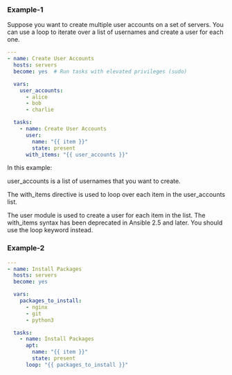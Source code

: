 ### Example-1

Suppose you want to create multiple user accounts on a set of servers. You can use a loop to iterate over a list of usernames and create a user for each one.

```yaml
---
- name: Create User Accounts
  hosts: servers
  become: yes  # Run tasks with elevated privileges (sudo)

  vars:
    user_accounts:
      - alice
      - bob
      - charlie

  tasks:
    - name: Create User Accounts
      user:
        name: "{{ item }}"
        state: present
      with_items: "{{ user_accounts }}"
```
In this example:

user_accounts is a list of usernames that you want to create.

The with_items directive is used to loop over each item in the user_accounts list.

The user module is used to create a user for each item in the list. The with_items syntax has been deprecated in Ansible 2.5 and later. You should use the loop keyword instead.

### Example-2

```yaml
---
- name: Install Packages
  hosts: servers
  become: yes

  vars:
    packages_to_install:
      - nginx
      - git
      - python3

  tasks:
    - name: Install Packages
      apt:
        name: "{{ item }}"
        state: present
      loop: "{{ packages_to_install }}"
```

